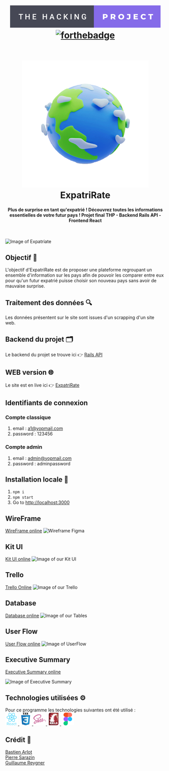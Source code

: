 
<h1 align="center">

[![THP Badge](https://raw.githubusercontent.com/Beygs/Beygs/main/assets/the-hacking-project-badge.svg)](https://www.thehackingproject.org/)
[![forthebadge](https://forthebadge.com/images/badges/built-with-love.svg)](https://forthebadge.com)

  <br>
  <a href="https://www.expatrirate.cf/"><img src="src/assets/images/logo.gif" alt="ExpatriRate" width="400"></a>
  <br>
ExpatriRate<br>
</h1>
<h4 align="center">Plus de surprise en tant qu'expatrié ! Découvrez toutes les informations essentielles de votre futur pays ! Projet final THP - Backend Rails API - Frontend React</h4>
<br>


![Image of Expatriate](https://user-images.githubusercontent.com/86610960/176898513-449ee40a-b5ff-465c-adb5-e7c54dedb730.jpg)

## Objectif 🎯

L'objectif d'ExpatriRate est de proposer une plateforme regroupant un ensemble d'information sur les pays afin de pouvoir les comparer entre eux pour qu'un futur expatrié puisse choisir son nouveau pays sans avoir de mauvaise surprise.

## Traitement des données 🔍

Les données présentent sur le site sont issues d'un scrapping d'un site web.

## Backend du projet 🗂️

Le backend du projet se trouve ici 👉 [Rails API](https://github.com/PierreSARAZIN1/Backend-ExpatriRate)

## WEB version 🌐

Le site est en live ici 👉 [ExpatriRate](https://www.expatrirate.cf/)

## Identifiants de connexion

### Compte classique

1. email : a1@yopmail.com
1. password : 123456

### Compte admin

1. email : admin@yopmail.com
1. password : adminpassword

## Installation locale 📌

1. `npm i`
1. `npm start`
1. Go to [http://localhost:3000](http://localhost:3000)

## WireFrame

[WireFrame online](https://www.figma.com/file/1PyIzVsqXqLaNlXwaBVQP6/Expatrirate-Wireframe?node-id=0%3A1)
![Wireframe Figma](https://user-images.githubusercontent.com/86610960/176898251-a9386cd9-8cab-4e25-ac18-82eedd8f898f.jpg)

## Kit UI

[Kit UI online](https://www.figma.com/file/6vlFnTSVH3ij2y6UwV85LA/Expatrirate-Kit-ui?node-id=114%3A389)
![Image of our Kit UI](https://user-images.githubusercontent.com/86610960/176898863-1e8df562-af8d-4cf0-af97-bfbb224620ad.jpg)

## Trello

[Trello Online](https://trello.com/invite/b/91cNHVDl/56d78af0cced2936edf06928e4d08d1c/expatrirate)
![Image of our Trello](https://user-images.githubusercontent.com/86610960/176898930-73ffd870-6cd2-4561-bb23-042c0d6ddf8b.jpg)

## Database

[Database online](https://miro.com/app/board/uXjVOrso5wk=/?share_link_id=244700507329)
![Image of our Tables](https://user-images.githubusercontent.com/97439623/176930434-b0dd25fa-96cd-4353-b77c-c599a1a30f7e.png)

## User Flow

[User Flow online](https://miro.com/app/board/uXjVOrsHUj0=/?share_link_id=238286075743)
![Image of UserFlow](https://user-images.githubusercontent.com/86610960/176899024-7c3b7dd8-453b-4eaf-9fa6-7a00e2c464e8.jpg)

## Executive Summary

[Executive Summary online](https://docs.google.com/presentation/d/10DfBVkfEFIHJvzscb8HmWblguA8KG0WW/edit?usp=sharing&ouid=104637632388846702474&rtpof=true&sd=true)

![Image of Executive Summary](https://user-images.githubusercontent.com/86610960/176899106-7c2c67af-fc85-4aac-bc1d-41ceae430662.jpg)

## Technologies utilisées ⚙️

<p align="left">Pour ce programme les technologies suivantes ont été utilisé : <br>
<a href="https://fr.reactjs.org/" target="_blank" rel="noreferrer"> <img src="https://raw.githubusercontent.com/devicons/devicon/master/icons/react/react-original-wordmark.svg" alt="react" width="40" height="40"/> </a>
<a href="https://www.w3schools.com/css/" target="_blank" rel="noreferrer"> <img src="https://raw.githubusercontent.com/devicons/devicon/master/icons/css3/css3-original-wordmark.svg" alt="css3" width="40" height="40"/> </a>
<a href="https://sass-lang.com/" target="_blank" rel="noreferrer"> <img src="https://raw.githubusercontent.com/devicons/devicon/master/icons/sass/sass-original.svg" alt="sass" width="40" height="40"/> </a>
<a href="https://rubyonrails.org/" target="_blank" rel="noreferrer"> <img src="https://raw.githubusercontent.com/devicons/devicon/master/icons/rails/rails-original-wordmark.svg" alt="rails" width="40" height="40"/> </a>
<a href="https://www.figma.com/" target="_blank" rel="noreferrer"> <img src="https://raw.githubusercontent.com/devicons/devicon/master/icons/figma/figma-original.svg" alt="figma" width="40" height="40"/> </a>


## Crédit 🔗
[Bastien Arlot](https://github.com/Bastien-Arlot)<br>
[Pierre Sarazin](https://github.com/PierreSARAZIN1)<br>
[Guillaume Reygner](https://github.com/guillaume-rygn)
